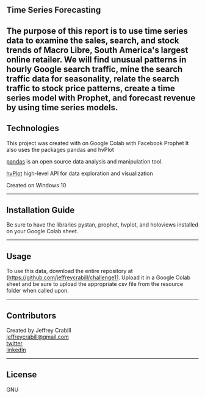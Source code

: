 ## Time Series Forecasting
The purpose of this report is to use time series data to examine the sales, search, and stock trends of Macro Libre, South America's largest online retailer. We will find unusual patterns in hourly Google search traffic, mine the search traffic data for seasonality, relate the search traffic to stock price patterns, create a time series model with Prophet, and forecast revenue by using time series models.
---

## Technologies
This project was created with on Google Colab with Facebook Prophet  It also uses the packages pandas and hvPlot

[pandas](https://pandas.pydata.org/) is an open source data analysis and manipulation tool.

[hvPlot](https://hvplot.holoviz.org/index.html)  high-level API for data exploration and visualization



Created on Windows 10

---

## Installation Guide

Be sure to have the libraries pystan, prophet, hvplot, and holoviews installed on your Google Colab sheet.

---

## Usage
To use this data, download the entire repository at (https://github.com/jeffreycrabill/challenge11.  Upload it in a Google Colab sheet and be sure to upload the appropriate csv file from the resource folder when called upon.  <br>



---

## Contributors
Created by Jeffrey Crabill  
jeffreycrabill@gmail.com  
[twitter](twitter.com/jeffcrabill)  
[linkedIn](linkedin.com/jeffreycrabill)  

---

## License

GNU